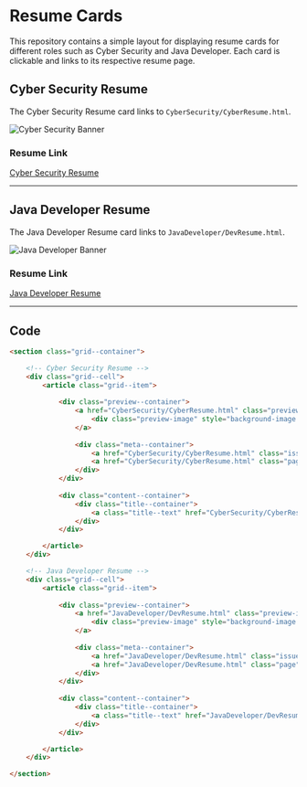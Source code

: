 # Resume Cards

This repository contains a simple layout for displaying resume cards for different roles such as Cyber Security and Java Developer. Each card is clickable and links to its respective resume page.

## Cyber Security Resume

The Cyber Security Resume card links to `CyberSecurity/CyberResume.html`.

![Cyber Security Banner](https://www.raxatechnosecuritysolutions.in/assets/img/Cyber-Security_Banner.jpg)

### Resume Link
[Cyber Security Resume](CyberSecurity/CyberResume.html)

---

## Java Developer Resume

The Java Developer Resume card links to `JavaDeveloper/DevResume.html`.

![Java Developer Banner](https://media.licdn.com/dms/image/v2/D4D12AQE5E9zy3VyF8A/article-cover_image-shrink_600_2000/article-cover_image-shrink_600_2000/0/1671112310875?e=2147483647&v=beta&t=0JrH76kkqqyqJskfk4svLJNAjqgC3zGClZTMoFhghpk)

### Resume Link
[Java Developer Resume](JavaDeveloper/DevResume.html)

---

## Code

```html
<section class="grid--container">

    <!-- Cyber Security Resume -->
    <div class="grid--cell">
        <article class="grid--item">
            
            <div class="preview--container">				
                <a href="CyberSecurity/CyberResume.html" class="preview-image--container">
                    <div class="preview-image" style="background-image: url('https://www.raxatechnosecuritysolutions.in/assets/img/Cyber-Security_Banner.jpg'); background-size: cover; background-position: center;"></div>
                </a>
                
                <div class="meta--container">
                    <a href="CyberSecurity/CyberResume.html" class="issue">Cyber Security</a>
                    <a href="CyberSecurity/CyberResume.html" class="page">Resume</a>
                </div>				
            </div>
            
            <div class="content--container">
                <div class="title--container">
                    <a class="title--text" href="CyberSecurity/CyberResume.html">Cyber Security Resume</a>
                </div>
            </div>

        </article>
    </div>

    <!-- Java Developer Resume -->
    <div class="grid--cell">
        <article class="grid--item">
            
            <div class="preview--container">
                <a href="JavaDeveloper/DevResume.html" class="preview-image--container">
                    <div class="preview-image" style="background-image: url('https://media.licdn.com/dms/image/v2/D4D12AQE5E9zy3VyF8A/article-cover_image-shrink_600_2000/article-cover_image-shrink_600_2000/0/1671112310875?e=2147483647&v=beta&t=0JrH76kkqqyqJskfk4svLJNAjqgC3zGClZTMoFhghpk'); background-size: cover; background-position: center;"></div>
                </a>
                
                <div class="meta--container">
                    <a href="JavaDeveloper/DevResume.html" class="issue">Java Developer</a>
                    <a href="JavaDeveloper/DevResume.html" class="page">Resume</a>
                </div>
            </div>
            
            <div class="content--container">
                <div class="title--container">
                    <a class="title--text" href="JavaDeveloper/DevResume.html">Java Developer Resume</a>
                </div>
            </div>

        </article>
    </div>

</section>
